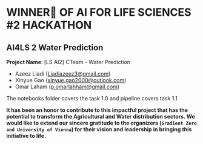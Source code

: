 # WINNER🥇 OF AI FOR LIFE SCIENCES #2 HACKATHON 
## AI4LS 2 Water Prediction

**Project Name**: [LS AI2] CTeam - Water Prediction
- Azeez Liadi (Liadiazeez3@gmail.com)
- Xinyue Gao (xinyue.gao2000@outlook.com)
- Omar Laham (p.omarlahham@gmail.com)


The notebooks folder covers the task 1.0 and pipeline covers task 1.1

**It has been an honor to contribute to this impactful project that has the potential to transform the Agricultural and Water distribution sectors. We would like to extend our sincere gratitude to the organizers (`Gradient Zero and University of Vienna`) for their vision and leadership in bringing this initiative to life.**

